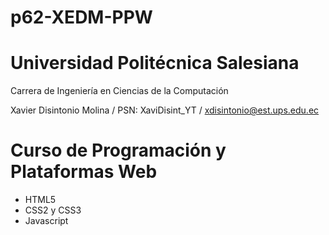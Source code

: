 # p62-XEDM-PPW

# Universidad Politécnica Salesiana
Carrera de Ingeniería en Ciencias de la Computación

Xavier Disintonio Molina / PSN: XaviDisint_YT / xdisintonio@est.ups.edu.ec

# Curso de Programación y Plataformas Web

- HTML5
- CSS2 y CSS3
- Javascript


